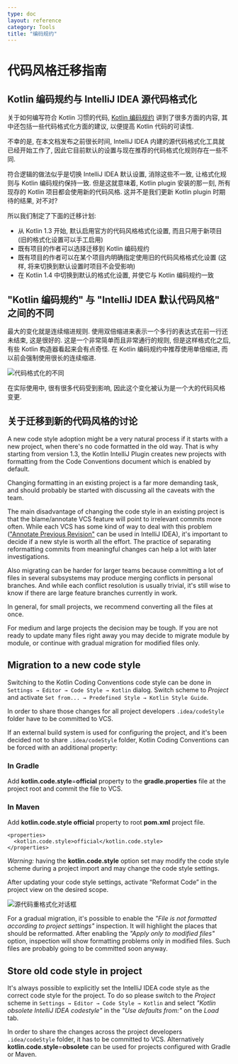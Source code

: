 ```yaml
---
type: doc
layout: reference
category: Tools
title: "编码规约"
---
```


# 代码风格迁移指南


## Kotlin 编码规约与 IntelliJ IDEA 源代码格式化

关于如何编写符合 Kotlin 习惯的代码, [Kotlin 编码规约](coding-conventions.html) 讲到了很多方面的内容,
其中还包括一些代码格式化方面的建议, 以便提高 Kotlin 代码的可读性.

不幸的是, 在本文档发布之前很长时间, IntelliJ IDEA 内建的源代码格式化工具就已经开始工作了, 因此它目前默认的设置与现在推荐的代码格式化规则存在一些不同.

符合逻辑的做法似乎是切换 IntelliJ IDEA 默认设置, 消除这些不一致, 让格式化规则与 Kotlin 编码规约保持一致.
但是这就意味着, Kotlin plugin 安装的那一刻, 所有现存的 Kotlin 项目都会使用新的代码风格.
这并不是我们更新 Kotlin plugin 时期待的结果, 对不对?

所以我们制定了下面的迁移计划:

* 从 Kotlin 1.3 开始, 默认启用官方的代码风格格式化设置, 而且只用于新项目 (旧的格式化设置可以手工启用)
* 既有项目的作者可以选择迁移到 Kotlin 编码规约
* 既有项目的作者可以在某个项目内明确指定使用旧的代码风格格式化设置 (这样, 将来切换到默认设置时项目不会受影响)
* 在 Kotlin 1.4 中切换到默认的格式化设置, 并使它与 Kotlin 编码规约一致

## "Kotlin 编码规约" 与 "IntelliJ IDEA 默认代码风格" 之间的不同

最大的变化就是连续缩进规则. 使用双倍缩进来表示一个多行的表达式在前一行还未结束, 这是很好的.
这是一个非常简单而且非常通行的规则, 但是这样格式化之后, 有些 Kotlin 构造器看起来会有点奇怪.
在 Kotlin 编码规约中推荐使用单倍缩进, 而以前会强制使用很长的连续缩进.

![代码格式化的不同](/kotlin/assets/images/tutorials/codestyle-migration/code-formatting-diff.png)

在实际使用中, 很有很多代码受到影响, 因此这个变化被认为是一个大的代码风格变更.

## 关于迁移到新的代码风格的讨论

A new code style adoption might be a very natural process if it starts with a new project, when there's no code formatted in the old way. That is why starting from version 1.3, the Kotlin IntelliJ Plugin creates new projects with formatting from the Code Conventions document which is enabled by default.

Changing formatting in an existing project is a far more demanding task, and should probably be started with discussing all the caveats with the team.

The main disadvantage of changing the code style in an existing project is that the blame/annotate VCS feature will point to irrelevant commits more often. While each VCS has some kind of way to deal with this problem (["Annotate Previous Revision"](https://www.jetbrains.com/help/idea/investigate-changes.html) can be used in IntelliJ IDEA), it's important to decide if a new style is worth all the effort. The practice of separating reformatting commits from meaningful changes can help a lot with later investigations.

Also migrating can be harder for larger teams because committing a lot of files in several subsystems may produce merging conflicts in personal branches. And while each conflict resolution is usually trivial, it's still wise to know if there are large feature branches currently in work.

In general, for small projects, we recommend converting all the files at once.

For medium and large projects the decision may be tough. If you are not ready to update many files right away you may decide to migrate module by module, or continue with gradual migration for modified files only.

## Migration to a new code style

Switching to the Kotlin Coding Conventions code style can be done in `Settings → Editor → Code Style → Kotlin`
dialog. Switch scheme to *Project* and activate `Set from... → Predefined Style → Kotlin Style Guide`.

In order to share those changes for all project developers `.idea/codeStyle` folder have to be committed to VCS.

If an external build system is used for configuring the project, and it's been decided not to share `.idea/codeStyle` folder, Kotlin Coding Conventions can be forced with an additional property:

### In Gradle
Add **kotlin.code.style**=**official** property to the **gradle.properties** file at the project root and commit the file to VCS.

### In Maven
Add **kotlin.code.style official** property to root **pom.xml** project file.

<div class="sample" markdown="1" theme="idea" mode='xml'>

```
<properties>
  <kotlin.code.style>official</kotlin.code.style>
</properties>
```

</div>

_Warning:_ having the **kotlin.code.style** option set may modify the code style scheme during a project import and may change the code style settings.

After updating your code style settings, activate “Reformat Code” in the project view on the desired scope.

![源代码重格式化对话框](/kotlin/assets/images/tutorials/codestyle-migration/reformat-code.png)


For a gradual migration, it's possible to enable the *"File is not formatted according to project settings"* inspection. It will highlight the places that should be reformatted. After enabling the *"Apply only to modified files"* option, inspection will show formatting problems only in modified files. Such files are probably going to be committed soon anyway.

## Store old code style in project

It's always possible to explicitly set the IntelliJ IDEA code style as the correct code style for the project. To do so please switch to the *Project* scheme in `Settings → Editor → Code Style → Kotlin` and select *"Kotlin obsolete IntelliJ IDEA codestyle"* in the *"Use defaults from:"* on the *Load* tab.

In order to share the changes across the project developers `.idea/codeStyle` folder, it has to be committed to VCS. Alternatively **kotlin.code.style**=**obsolete** can be used for projects configured with Gradle or Maven.
